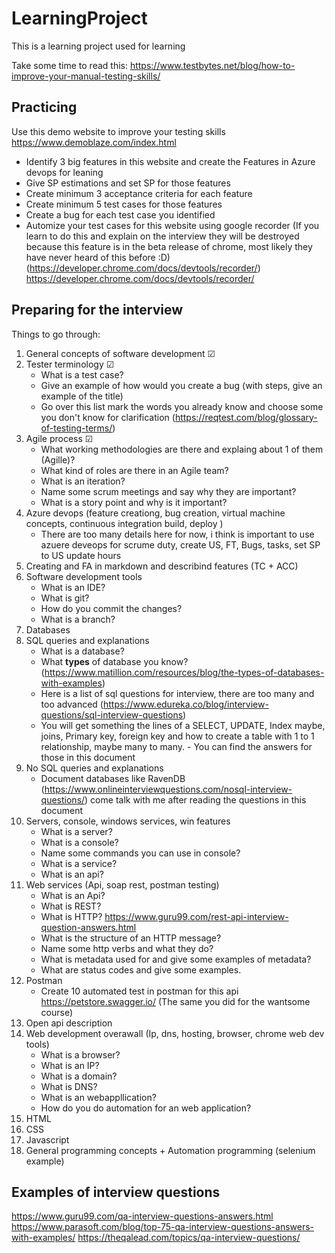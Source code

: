 # LearningProject
This is a learning project used for learning

Take some time to read this:
https://www.testbytes.net/blog/how-to-improve-your-manual-testing-skills/

Practicing
---
Use this demo website to improve your testing skills
https://www.demoblaze.com/index.html

- Identify 3 big features in this website and create the Features in Azure devops for leaning
- Give SP estimations and set SP for those features
- Create minimum 3 acceptance criteria for each feature
- Create minimum 5 test cases for those features
- Create a bug for each test case you identified
- Automize your test cases for this website using google recorder (If you learn to do this and explain on the interview they will be destroyed because this feature is in the beta release of chrome, most likely they have never heard of this before :D)
(https://developer.chrome.com/docs/devtools/recorder/)
https://developer.chrome.com/docs/devtools/recorder/

Preparing for the interview
---

Things to go through:
1. General concepts of software development &#x2611;
2. Tester terminology &#x2611;
    - What is a test case?
    - Give an example of how would you create a bug (with steps, give an example of the title)
    - Go over this list mark the words you already know and choose some you don't know for clarification (https://reqtest.com/blog/glossary-of-testing-terms/)
3. Agile process &#x2611;
    - What working methodologies are there and explaing about 1 of them (Agille)?
    - What kind of roles are there in an Agile team?
    - What is an iteration?
    - Name some scrum meetings and say why they are important?
    - What is a story point and why is it important?
4. Azure devops (feature creationg, bug creation, virtual machine concepts, continuous integration build, deploy )
   - There are too many details here for now, i think is important to use azuere deveops for scrume duty, create US, FT, Bugs, tasks, set SP to US update hours
5. Creating and FA in markdown and describind features (TC + ACC)
6. Software development tools
    - What is an IDE?
    - What is git?
    - How do you commit the changes?
    - What is a branch?
7. Databases 
8. SQL queries and explanations
    - What is a database?
    - What __types__ of database you know? (https://www.matillion.com/resources/blog/the-types-of-databases-with-examples)
    - Here is a list of sql questions for interview, there are too many and too advanced (https://www.edureka.co/blog/interview-questions/sql-interview-questions)
    - You will get something the lines of a SELECT, UPDATE, Index maybe, joins, Primary key, foreign key and how to create a table with 1 to 1 relationship, maybe many to many.     - You can find the answers for those in this document
9. No SQL queries and explanations
    - Document databases like RavenDB (https://www.onlineinterviewquestions.com/nosql-interview-questions/) come    talk with me after reading the questions in this document
10. Servers, console, windows services, win features
    - What is a server?
    - What is a console?
    - Name some commands you can use in console?
    - What is a service?
    - What is an api?
11. Web services (Api, soap rest, postman testing)
    - What is an Api?
    - What is REST?
    - What is HTTP? https://www.guru99.com/rest-api-interview-question-answers.html
    - What is the structure of an HTTP message?
    - Name some http verbs and what they do?
    - What is metadata used for and give some examples of metadata?
    - What are status codes and give some examples.
12. Postman
    - Create 10 automated test in postman for this api https://petstore.swagger.io/ (The same you did for the wantsome course)
13. Open api description
14. Web development overawall (Ip, dns, hosting, browser, chrome web dev tools)
    - What is a browser?
    - What is an IP?
    - What is a domain?
    - What is DNS?
    - What is an webappllication?
    - How do you do automation for an web application?
15. HTML
16. CSS
17. Javascript
18. General programming concepts +  Automation programming (selenium example)

## Examples of interview questions

https://www.guru99.com/qa-interview-questions-answers.html
https://www.parasoft.com/blog/top-75-qa-interview-questions-answers-with-examples/
https://theqalead.com/topics/qa-interview-questions/
